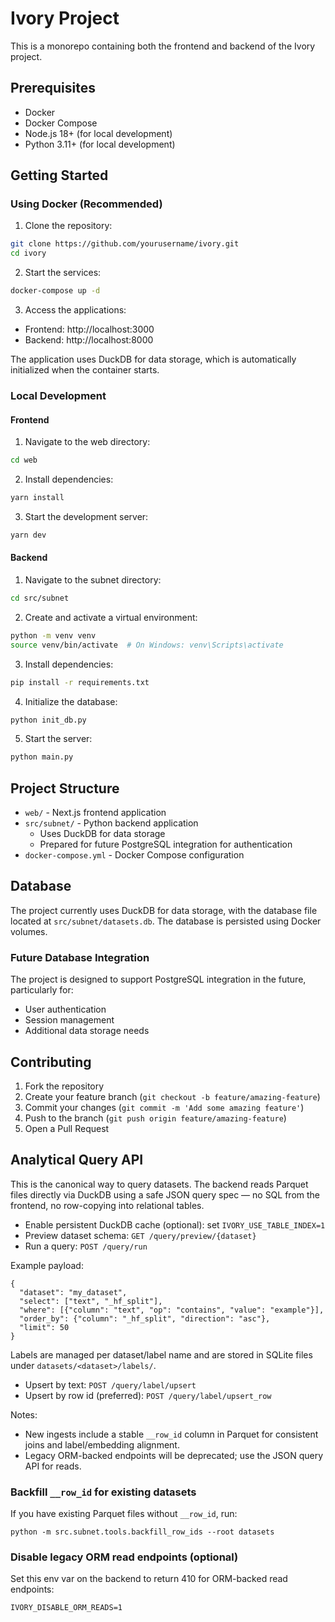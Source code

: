 # Ivory Project

This is a monorepo containing both the frontend and backend of the Ivory project.

## Prerequisites

- Docker
- Docker Compose
- Node.js 18+ (for local development)
- Python 3.11+ (for local development)

## Getting Started

### Using Docker (Recommended)

1. Clone the repository:
```bash
git clone https://github.com/yourusername/ivory.git
cd ivory
```

2. Start the services:
```bash
docker-compose up -d
```

3. Access the applications:
- Frontend: http://localhost:3000
- Backend: http://localhost:8000

The application uses DuckDB for data storage, which is automatically initialized when the container starts.

### Local Development

#### Frontend

1. Navigate to the web directory:
```bash
cd web
```

2. Install dependencies:
```bash
yarn install
```

3. Start the development server:
```bash
yarn dev
```

#### Backend

1. Navigate to the subnet directory:
```bash
cd src/subnet
```

2. Create and activate a virtual environment:
```bash
python -m venv venv
source venv/bin/activate  # On Windows: venv\Scripts\activate
```

3. Install dependencies:
```bash
pip install -r requirements.txt
```

4. Initialize the database:
```bash
python init_db.py
```

5. Start the server:
```bash
python main.py
```

## Project Structure

- `web/` - Next.js frontend application
- `src/subnet/` - Python backend application
  - Uses DuckDB for data storage
  - Prepared for future PostgreSQL integration for authentication
- `docker-compose.yml` - Docker Compose configuration

## Database

The project currently uses DuckDB for data storage, with the database file located at `src/subnet/datasets.db`. The database is persisted using Docker volumes.

### Future Database Integration

The project is designed to support PostgreSQL integration in the future, particularly for:
- User authentication
- Session management
- Additional data storage needs

## Contributing

1. Fork the repository
2. Create your feature branch (`git checkout -b feature/amazing-feature`)
3. Commit your changes (`git commit -m 'Add some amazing feature'`)
4. Push to the branch (`git push origin feature/amazing-feature`)
5. Open a Pull Request

## Analytical Query API

This is the canonical way to query datasets. The backend reads Parquet files directly via DuckDB using a safe JSON query spec — no SQL from the frontend, no row-copying into relational tables.

- Enable persistent DuckDB cache (optional): set `IVORY_USE_TABLE_INDEX=1`
- Preview dataset schema: `GET /query/preview/{dataset}`
- Run a query: `POST /query/run`

Example payload:

```
{
  "dataset": "my_dataset",
  "select": ["text", "_hf_split"],
  "where": [{"column": "text", "op": "contains", "value": "example"}],
  "order_by": {"column": "_hf_split", "direction": "asc"},
  "limit": 50
}
```

Labels are managed per dataset/label name and are stored in SQLite files under `datasets/<dataset>/labels/`.

- Upsert by text: `POST /query/label/upsert`
- Upsert by row id (preferred): `POST /query/label/upsert_row`

Notes:
- New ingests include a stable `__row_id` column in Parquet for consistent joins and label/embedding alignment.
- Legacy ORM-backed endpoints will be deprecated; use the JSON query API for reads.

### Backfill `__row_id` for existing datasets

If you have existing Parquet files without `__row_id`, run:

```
python -m src.subnet.tools.backfill_row_ids --root datasets
```

### Disable legacy ORM read endpoints (optional)

Set this env var on the backend to return 410 for ORM-backed read endpoints:

```
IVORY_DISABLE_ORM_READS=1
```
